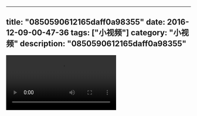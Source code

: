 
---
title: "0850590612165daff0a98355"
date: 2016-12-09-00-47-36
tags: ["小视频"]
category: "小视频"
description: "0850590612165daff0a98355"
---
<video src="http://ohtsqip0g.bkt.clouddn.com/0850590612165daff0a98355.mp4" controls="controls"></video>
